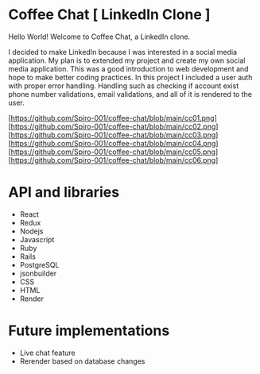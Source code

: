# Coffee Chat [ LinkedIn Clone ]
Hello World! Welcome to Coffee Chat, a LinkedIn clone.

I decided to make LinkedIn because I was interested in a social media application. My plan is to extended my project and
create my own social media application. This was a good introduction to web development and hope to make better coding practices. In this project I included a user auth with proper error handling. Handling such as checking if account exist phone number validations, email validations, and all of it is rendered to the user.

[https://github.com/Spiro-001/coffee-chat/blob/main/cc01.png]
[https://github.com/Spiro-001/coffee-chat/blob/main/cc02.png]
[https://github.com/Spiro-001/coffee-chat/blob/main/cc03.png]
[https://github.com/Spiro-001/coffee-chat/blob/main/cc04.png]
[https://github.com/Spiro-001/coffee-chat/blob/main/cc05.png]
[https://github.com/Spiro-001/coffee-chat/blob/main/cc06.png]

# API and libraries
* React
* Redux
* Nodejs
* Javascript
* Ruby
* Rails
* PostgreSQL
* jsonbuilder
* CSS
* HTML
* Render

# Future implementations
* Live chat feature
* Rerender based on database changes
